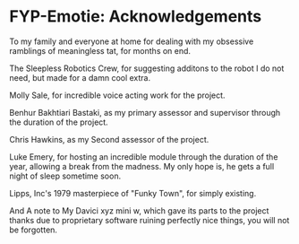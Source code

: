 # FYP-Emotie: Acknowledgements
To my family and everyone at home for dealing with my obsessive ramblings of meaningless tat, for months on end.

The Sleepless Robotics Crew, for suggesting additons to the robot I do not need, but made for a damn cool extra.

Molly Sale, for incredible voice acting work for the project.

Benhur Bakhtiari Bastaki, as my primary assessor and supervisor through the duration of the project.

Chris Hawkins, as my Second assessor of the project.

Luke Emery, for hosting an incredible module through the duration of the year, allowing a break from the madness.
My only hope is, he gets a full night of sleep sometime soon.

Lipps, Inc's 1979 masterpiece of "Funky Town", for simply existing.

And A note to My Davici xyz mini w, which gave its parts to the project thanks due to proprietary software ruining perfectly nice things, you will not be forgotten.
